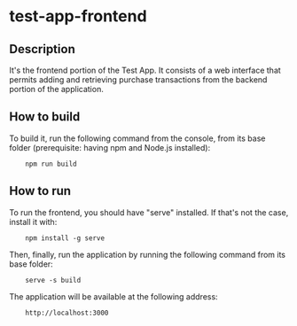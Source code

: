 # test-app-frontend

## Description

It's the frontend portion of the Test App. It consists of a web interface that permits adding and retrieving purchase transactions from the backend portion of the application.

## How to build

To build it, run the following command from the console, from its base folder (prerequisite: having npm and Node.js installed):

        npm run build

## How to run

To run the frontend, you should have "serve" installed. If that's not the case, install it with:

        npm install -g serve

Then, finally, run the application by running the following command from its base folder:

        serve -s build

The application will be available at the following address:

        http://localhost:3000